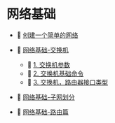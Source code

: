 # 网络基础

* 📄 [创建一个简单的网络](siyuan://blocks/20240506113808-ll9wncy)
* 📑 [网络基础-交换机](siyuan://blocks/20240506141126-rm9jgl7)

  * 📄 [1. 交换机参数](siyuan://blocks/20240506135249-eb7pwjo)
  * 📄 [2. 交换机基础命令](siyuan://blocks/20231212103539-1us87du)
  * 📄 [3. 交换机，路由器接口类型](siyuan://blocks/20240506135025-ix041tp)
* 📄 [网络基础-子网划分](siyuan://blocks/20240410181354-grhn3wh)
* 📄 [网络基础-路由篇](siyuan://blocks/20240410100301-kg51bex)

‍

‍
